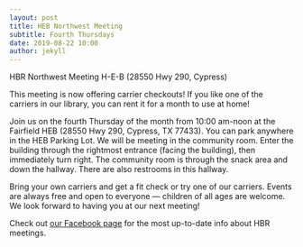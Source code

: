 ```yaml
---
layout: post
title: HEB Northwest Meeting
subtitle: Fourth Thursdays
date: 2019-08-22 10:00
author: jekyll
---
```

HBR Northwest Meeting
H-E-B (28550 Hwy 290, Cypress)

This meeting is now offering carrier checkouts! If you like one of the carriers in our library, you can rent it for a month to use at home!

Join us on the fourth Thursday of the month from 10:00 am-noon at the Fairfield HEB (28550 Hwy 290, Cypress, TX 77433). You can park anywhere in the HEB Parking Lot. We will be meeting in the community room. Enter the building through the rightmost entrance (facing the building), then immediately turn right. The community room is through the snack area and down the hallway. There are also restrooms in this hallway. 

Bring your own carriers and get a fit check or try one of our carriers. 
Events are always free and open to everyone — children of all ages are welcome. We look forward to having you at our next meeting!

Check out [our Facebook page][facebook-4th-Th] for the most up-to-date info about HBR meetings.

[facebook-4th-Th]: https://www.facebook.com/events/468912843909841/
